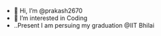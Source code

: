 - 👋 Hi, I’m @prakash2670
- 👀 I’m interested in Coding 
- ..Present I am persuing my graduation @IIT Bhilai

<!---
prakash2670/prakash2670 is a ✨ special ✨ repository because its `README.md` (this file) appears on your GitHub profile.
You can click the Preview link to take a look at your changes.
--->
